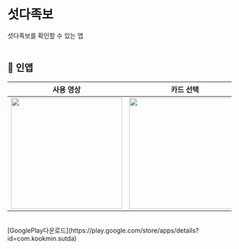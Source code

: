 # 섯다족보

섯다족보를 확인할 수 있는 앱
<br>
<br>

## 🎥 인앱

| 사용 영상                                                                                                                |                                                            카드 선택                                                            | 족보 확인                                                                                                                |
| -------------------------------------------------------------------------------------------------------------------------------- | :-----------------------------------------------------------------------------------------------------------------------------: | -------------------------------------------------------------------------------------------------------------------------------- |
| <img src = "https://user-images.githubusercontent.com/52407470/208298703-fa3262a7-e1fa-4240-87fb-b46124dafb1a.gif" width ="250"> | <img src ="https://user-images.githubusercontent.com/52407470/208298733-a2c38e98-dd29-4de1-8b95-4161b5e6682b.png" width ="250"> | <img src = "https://user-images.githubusercontent.com/52407470/208298748-a1809972-c7f5-4f5a-8684-16c868c886fd.png" width ="250"> |

</br>
[GooglePlay다운로드](https://play.google.com/store/apps/details?id=com.kookmin.sutda)
